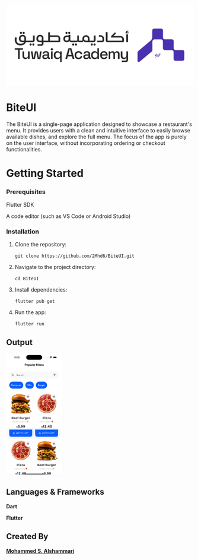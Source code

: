 ![Tuwaiq Academy Logo](lib/assets/Tuwaiq_Academy_Logo.png)

# BiteUI
The BiteUI is a single-page application designed to showcase a restaurant's menu. It provides users with a clean and intuitive interface to easily browse available dishes, and explore the full menu. The focus of the app is purely on the user interface, without incorporating ordering or checkout functionalities.



# Getting Started
### Prerequisites

Flutter SDK 

A code editor (such as VS Code or Android Studio)

### Installation
1. Clone the repository:

   ```
   git clone https://github.com/2Mhd6/BiteUI.git
   ```

2. Navigate to the project directory:

   ```
   cd BiteUI
   ```
   
3. Install dependencies:

   ```
   flutter pub get
   ```

4. Run the app:

   ```
   flutter run
   ```

## Output

<img src = "lib/assets/BiteUI.png" alt = "BiteUI - Output" width = "30%" height ="30%">

## Languages & Frameworks

**Dart**

**Flutter**

## Created By

[**Mohammed S. Alshammari**](https://www.linkedin.com/in/mohammedsalshammari/)

